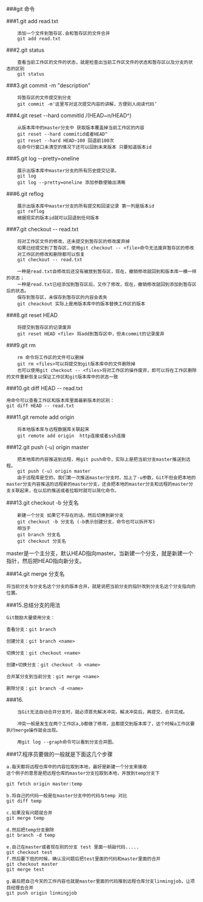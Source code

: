 ###git 命令

###1.git add read.txt
```
	添加一个文件到暂存区.会和暂存区的文件合并
	git add read.txt
```

###2.git status
```
	查看当前工作区的文件的状态，就是检查出当前工作区文件的状态和暂存区以及分支的状态的区别
	git status
```

###3.git commit -m "description"
```
	将暂存区的文件提交到分支
	git commit -m'这里写对这次提交内容的讲解，方便别人阅读代码‘
```

###4.git reset --hard commitId /(HEAD~n/HEAD^)
```
	从版本库中的master分支中 获取版本覆盖掉当前工作区的内容
	git reset --hard commitid或者HEAD^
	git reset --hard HEAD~100 回退前100次
	在命令行窗口未清空的情况下还可以回到未来版本 只要知道版本id
```

###5.git log --pretty=oneline
```
	展示出版本库中master分支的所有历史提交记录。
	git log
	git log --pretty=oneline 添加参数使输出清晰
```

###6.git reflog
```
	展示出版本库中master分支的所有提交和回滚记录 第一列是版本id
	git reflog
	根据现实的版本id就可以回退到任何版本
```

###7.git checkout -- read.txt
```
	将对工作区文件的修改，还未提交到暂存区的修改废弃掉 
	如果已经提交到了暂存区，使用git checkout -- <file>命令无法废弃暂存区的修改 
	对工作区的修改和删除都可以恢复
	git checkout -- read.txt

	一种是read.txt自修改后还没有被放到暂存区，现在，撤销修改就回到和版本库一模一样的状态；
	一种是read.txt已经添加到暂存区后，又作了修改，现在，撤销修改就回到添加到暂存区后的状态。
	保存到暂存区，未保存到暂存区的内容会丢失
	git cheackout 实际上是用版本库中的版本替换工作区的版本
```


###8.git reset HEAD <file>
```
	将提交到暂存区的记录废弃 
	git reset HEAD <file> 将add到暂存区中，但未commit的记录废弃
```


###9.git rm <files>
```
	rm 命令将工作区的文件可以删掉
	git rm <files>可以将提交到git版本库中的文件删除掉
	也可以使用git checkout -- <files>将对工作区的操作废弃，即可以将在工作区删除的文件重新恢复以保证工作区和git版本库中的状态一致
```


###10.git diff HEAD -- read.txt
```
用命令可以查看工作区和版本库里面最新版本的区别：
git diff HEAD -- read.txt
```


###11.git remote add origin
```
	将本地版本库与远程数据库关联起来
	git remote add origin  http连接或者ssh连接
```

###12.git push (-u) origin master
```
	把本地库的内容推送到远程，用git push命令，实际上是把当前分支master推送到远程。
	git push (-u) origin master
	由于远程库是空的，我们第一次推送master分支时，加上了-u参数，Git不但会把本地的master分支内容推送的远程新的master分支，还会把本地的master分支和远程的master分支关联起来，在以后的推送或者拉取时就可以简化命令。
```


###13.git checkout -b 分支名
```
	新建一个分支 如果它不存在的话，然后切换到新分支
	git checkout -b 分支名 (-b表示创建分支，命令也可以拆开写)
	相当于
	git branch 分支名
	git checkout 分支名
```

master是一个主分支，默认HEAD指向master。当新建一个分支，就是新建一个指针，然后把HEAD指向新分支。

###14.git merge 分支名 
```
将当前分支与分支名这个分支的版本合并，就是说把当前分支的指针改到分支名这个分支指向的位置。
```

###15.总结分支的用法
```
Git鼓励大量使用分支：

查看分支：git branch

创建分支：git branch <name>

切换分支：git checkout <name>

创建+切换分支：git checkout -b <name>

合并某分支到当前分支：git merge <name>

删除分支：git branch -d <name>
```


###16.
```
	当Git无法自动合并分支时，就必须首先解决冲突。解决冲突后，再提交，合并完成。

	冲突一般是发生在两个工作区a,b都做了修改，且都提交到版本库了，这个时候a工作区要执行merge操作就会出现。

	用git log --graph命令可以看到分支合并图。
```

###17.程序员要做的一般就是下面这几个步骤
```
a.每天都将远程仓库中的内容拉取到本地，最好是新建一个分支来接收
这个例子的意思是把远程仓库的master分支拉取到本地，并放到temp分支下

git fetch origin master:temp 

b.将自己的代码一般是在master分支中的代码与temp 对比
git diff temp

c.如果没有问题就合并
git merge temp

d.然后把temp分支删除
git branch -d temp

e.自己在master或者现在别的分支 test 里面一顿敲代码.....
git checkout test
f.然后要下班的时候，确认没问题后把test里面的代码和master里面的合并
git checkout master
git merge test

g.最后把自己今天的工作内容也就是master里面的代码推到远程仓库分支linmingjob，让项目经理去合并
git push origin linmingjob

```






